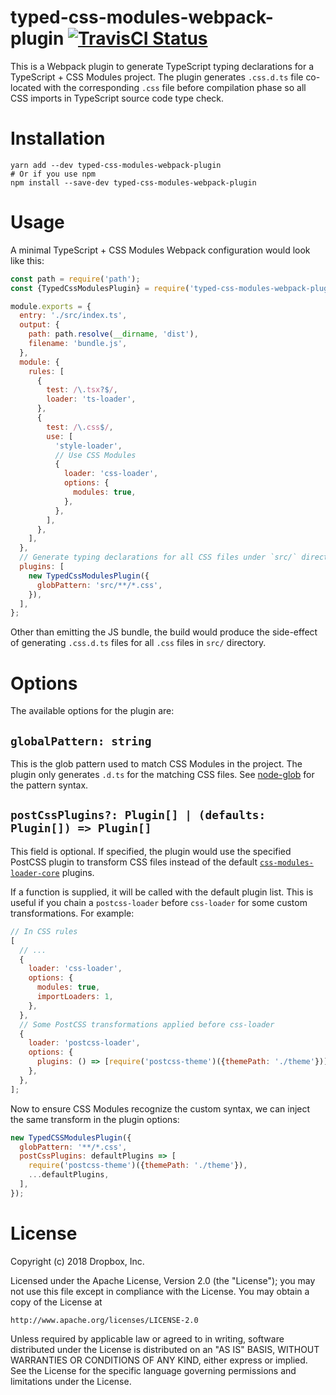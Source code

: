 # typed-css-modules-webpack-plugin [![TravisCI Status](https://travis-ci.org/dropbox/typed-css-modules-webpack-plugin.svg?branch=master)](https://travis-ci.org/dropbox/typed-css-modules-webpack-plugin)

This is a Webpack plugin to generate TypeScript typing declarations for a TypeScript + CSS Modules
project. The plugin generates `.css.d.ts` file co-located with the corresponding `.css` file before
compilation phase so all CSS imports in TypeScript source code type check.

# Installation

```
yarn add --dev typed-css-modules-webpack-plugin
# Or if you use npm
npm install --save-dev typed-css-modules-webpack-plugin
```

# Usage

A minimal TypeScript + CSS Modules Webpack configuration would look like this:

```javascript
const path = require('path');
const {TypedCssModulesPlugin} = require('typed-css-modules-webpack-plugin');

module.exports = {
  entry: './src/index.ts',
  output: {
    path: path.resolve(__dirname, 'dist'),
    filename: 'bundle.js',
  },
  module: {
    rules: [
      {
        test: /\.tsx?$/,
        loader: 'ts-loader',
      },
      {
        test: /\.css$/,
        use: [
          'style-loader',
          // Use CSS Modules
          {
            loader: 'css-loader',
            options: {
              modules: true,
            },
          },
        ],
      },
    ],
  },
  // Generate typing declarations for all CSS files under `src/` directory.
  plugins: [
    new TypedCssModulesPlugin({
      globPattern: 'src/**/*.css',
    }),
  ],
};
```

Other than emitting the JS bundle, the build would produce the side-effect of generating `.css.d.ts`
files for all `.css` files in `src/` directory.

# Options

The available options for the plugin are:

## `globalPattern: string`

This is the glob pattern used to match CSS Modules in the project. The plugin only generates `.d.ts`
for the matching CSS files. See [node-glob](https://github.com/isaacs/node-glob) for the pattern
syntax.

## `postCssPlugins?: Plugin[] | (defaults: Plugin[]) => Plugin[]`

This field is optional. If specified, the plugin would use the specified PostCSS plugin to transform
CSS files instead of the default
[`css-modules-loader-core`](https://github.com/css-modules/css-modules-loader-core) plugins.

If a function is supplied, it will be called with the default plugin list. This is useful if you
chain a `postcss-loader` before `css-loader` for some custom transformations. For example:

```javascript
// In CSS rules
[
  // ...
  {
    loader: 'css-loader',
    options: {
      modules: true,
      importLoaders: 1,
    },
  },
  // Some PostCSS transformations applied before css-loader
  {
    loader: 'postcss-loader',
    options: {
      plugins: () => [require('postcss-theme')({themePath: './theme'})],
    },
  },
];
```

Now to ensure CSS Modules recognize the custom syntax, we can inject the same transform in the
plugin options:

```javascript
new TypedCSSModulesPlugin({
  globPattern: '**/*.css',
  postCssPlugins: defaultPlugins => [
    require('postcss-theme')({themePath: './theme'}),
    ...defaultPlugins,
  ],
});
```

# License

Copyright (c) 2018 Dropbox, Inc.

Licensed under the Apache License, Version 2.0 (the "License"); you may not use this file except in
compliance with the License. You may obtain a copy of the License at

```
http://www.apache.org/licenses/LICENSE-2.0
```

Unless required by applicable law or agreed to in writing, software distributed under the License is
distributed on an "AS IS" BASIS, WITHOUT WARRANTIES OR CONDITIONS OF ANY KIND, either express or
implied. See the License for the specific language governing permissions and limitations under the
License.
